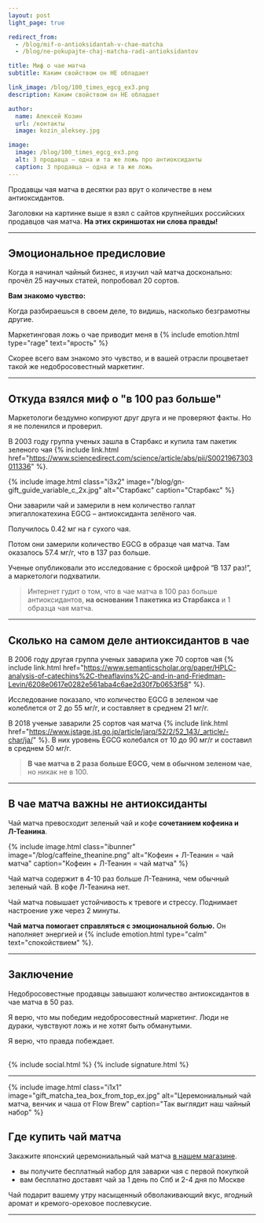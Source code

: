 ```yaml
---
layout: post
light_page: true

redirect_from:
  - /blog/mif-o-antioksidantah-v-chae-matcha
  - /blog/ne-pokupajte-chaj-matcha-radi-antioksidantov

title: Миф о чае матча
subtitle: Каким свойством он НЕ обладает

link_image: /blog/100_times_egcg_ex3.png
description: Каким свойством он НЕ обладает

author:
  name: Алексей Козин
  url: /контакты
  image: kozin_aleksey.jpg

image:
  image: /blog/100_times_egcg_ex3.png
  alt: 3 продавца – одна и та же ложь про антиоксиданты
  caption: 3 продавца – одна и та же ложь
---
```


Продавцы чая матча в десятки раз врут о количестве в нем антиоксидантов.

Заголовки на картинке выше я взял с сайтов крупнейших российских продавцов чая матча. **На этих скриншотах ни слова правды!**

---

## Эмоциональное предисловие

Когда я начинал чайный бизнес, я изучил чай матча досконально: прочёл 25 научных статей, попробовал 20 сортов.

**Вам знакомо чувство:**

Когда разбираешься в своем деле, то видишь, насколько безграмотны другие. 

Маркетинговая ложь о чае приводит меня в {% include emotion.html type="rage" text="ярость" %}

Скорее всего вам знакомо это чувство, и в вашей отрасли процветает такой же недобросовестный маркетинг.

---

## Откуда взялся миф о "в 100 раз больше"

Маркетологи бездумно копируют друг друга и не проверяют факты. Но я не поленился и проверил.

В 2003 году группа ученых зашла в Старбакс и купила там пакетик зеленого чая {% include link.html href="https://www.sciencedirect.com/science/article/abs/pii/S0021967303011336" %}.

{% include image.html 
    class="i3x2" 
    image="/blog/gn-gift_guide_variable_c_2x.jpg"
    alt="Старбакс"
    caption="Старбакс"
    %}

Они заварили чай и замерили в нем количество галлат эпигаллокатехина EGCG – антиоксиданта зелёного чая.

Получилось 0.42 мг на г сухого чая.

Потом они замерили количество EGCG в образце чая матча. Там оказалось 57.4 мг/г, что в 137 раз больше.

Ученые опубликовали это исследование с броской цифрой “В 137 раз!”, а маркетологи подхватили.

> Интернет гудит о том, что в чае матча в 100 раз больше антиоксидантов, **на основании 1 пакетика из Старбакса** и 1 образца чая матча.

---

## Сколько на самом деле антиоксидантов в чае

В 2006 году другая группа ученых заварила уже 70 сортов чая {% include link.html href="https://www.semanticscholar.org/paper/HPLC-analysis-of-catechins%2C-theaflavins%2C-and-in-and-Friedman-Levin/6208e0617e0282e561aba4c6ae2d30f7b0653f58" %}.

Исследование показало, что количество EGCG в зеленом чае колеблется от 2 до 55 мг/г, и составляет в среднем 21 мг/г.

В 2018 ученые заварили 25 сортов чая матча {% include link.html href="https://www.jstage.jst.go.jp/article/jarq/52/2/52_143/_article/-char/ja/" %}. В них уровень EGCG колебался от 10 до 90 мг/г и составил в среднем 50 мг/г.

> **В чае матча в 2 раза больше EGCG, чем в обычном зеленом чае**, но никак не в 100.

---

## В чае матча важны не антиоксиданты

Чай матча превосходит зеленый чай и кофе **сочетанием кофеина и <span style="white-space: nowrap;">Л-Теанина</span>**.

{% include image.html 
    class="ibunner" 
    image="/blog/caffeine_theanine.png"
    alt="Кофеин + Л-Теанин = чай матча"
    caption="Кофеин + Л-Теанин = чай матча"
    %}

Чай матча содержит в 4-10 раз больше Л-Теанина, чем обычный зеленый чай. В кофе <span style="white-space: nowrap;">Л-Теанина</span> нет.

Чай матча повышает устойчивость к тревоге и стрессу. Поднимает настроение уже через 2 минуты.

**Чай матча помогает справляться с эмоциональной болью.** Он наполняет энергией и {% include emotion.html type="calm" text="спокойствием" %}.

---

## Заключение
Недобросовестные продавцы завышают количество антиоксидантов в чае матча в 50 раз.

Я верю, что мы победим недобросовестный маркетинг. Люди не дураки, чувствуют ложь и не хотят быть обманутыми. 

Я верю, что правда побеждает.

<br/>
{% include social.html  %}
{% include signature.html %}

---

{% include image.html class="i1x1" image="gift_matcha_tea_box_from_top_ex.jpg" alt="Церемониальный чай матча, венчик и чаша от Flow Brew" caption="Так выглядит наш чайный набор" %}

## Где купить чай матча

Закажите японский церемониальный чай матча [в нашем магазине](/).

- вы получите бесплатный набор для заварки чая с первой покупкой
- вам бесплатно доставят чай за 1 день по Спб и 2-4 дня по Москве

Чай подарит вашему утру насыщенный обволакивающий вкус, ягодный аромат и кремого-ореховое послевкусие.

---


